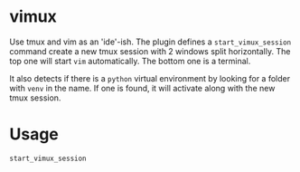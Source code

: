 # vimux

Use tmux and vim as an 'ide'-ish.  The plugin defines a `start_vimux_session` command create a new tmux
session with 2 windows split horizontally.  The top one will start `vim` automatically.
The bottom one is a terminal.

It also detects if there is a `python` virtual environment by looking for a folder with
`venv` in the name.  If one is found, it will activate along with the new tmux session.

# Usage

```bash
start_vimux_session
```
